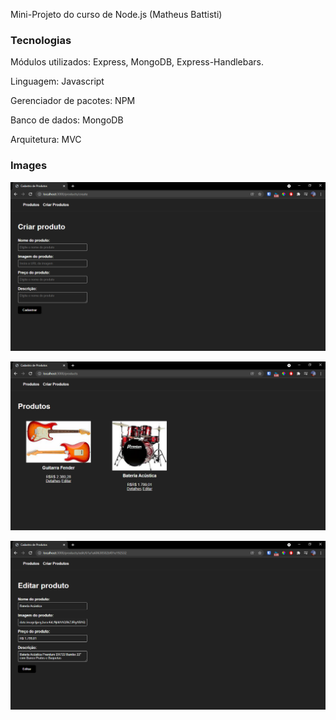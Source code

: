 Mini-Projeto do curso de Node.js (Matheus Battisti)

### Tecnologias

Módulos utilizados: Express, MongoDB, Express-Handlebars. 

Linguagem: Javascript

Gerenciador de pacotes: NPM

Banco de dados: MongoDB

Arquitetura: MVC

### Images

![](https://github.com/linharesrocha/simple-product-registration/blob/master/img/add-products.png)

![](https://github.com/linharesrocha/simple-product-registration/blob/master/img/home.png)

![](https://github.com/linharesrocha/simple-product-registration/blob/master/img/edit-product.png)